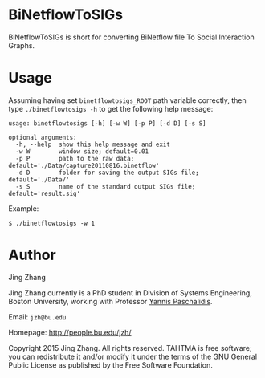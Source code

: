 BiNetflowToSIGs
======

BiNetflowToSIGs is short for converting BiNetflow file To Social Interaction Graphs.


Usage
=====
Assuming having set `binetflowtosigs_ROOT` path variable correctly, then type `./binetflowtosigs -h` to get the following help message:
```
usage: binetflowtosigs [-h] [-w W] [-p P] [-d D] [-s S]

optional arguments:
  -h, --help  show this help message and exit
  -w W        window size; default=0.01
  -p P        path to the raw data; default='./Data/capture20110816.binetflow'
  -d D        folder for saving the output SIGs file; default='./Data/'
  -s S        name of the standard output SIGs file; default='result.sig'
```

Example:

 `$ ./binetflowtosigs -w 1`


Author
=============
Jing Zhang

Jing Zhang currently is a PhD student in Division of Systems Engineering, Boston University, working with Professor [Yannis Paschalidis](http://ionia.bu.edu/).


Email: `jzh@bu.edu`

Homepage: http://people.bu.edu/jzh/


Copyright 2015 Jing Zhang. All rights reserved. TAHTMA is free software; you can redistribute it and/or modify it under
the terms of the GNU General Public License as published by the Free Software Foundation.